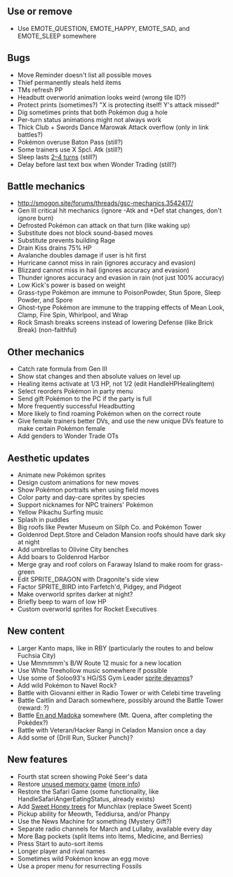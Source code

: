 ## Use or remove

* Use EMOTE_QUESTION, EMOTE_HAPPY, EMOTE_SAD, and EMOTE_SLEEP somewhere


## Bugs

* Move Reminder doesn't list all possible moves
* Thief permanently steals held items
* TMs refresh PP
* Headbutt overworld animation looks weird (wrong tile ID?)
* Protect prints (sometimes?) "X is protecting itself! Y's attack missed!"
* Dig sometimes prints that both Pokémon dug a hole
* Per-turn status animations might not always work
* Thick Club + Swords Dance Marowak Attack overflow (only in link battles?)
* Pokémon overuse Baton Pass (still?)
* Some trainers use X Spcl. Atk (still?)
* Sleep lasts [2–4 turns](https://github.com/roukaour/pokecrystal/commit/252817539482c1fc3fe8dd24c484a74234a0b89a#commitcomment-18349313) (still?)
* Delay before last text box when Wonder Trading (still?)


## Battle mechanics

* http://smogon.site/forums/threads/gsc-mechanics.3542417/
* Gen III critical hit mechanics (ignore -Atk and +Def stat changes, don't ignore burn)
* Defrosted Pokémon can attack on that turn (like waking up)
* Substitute does not block sound-based moves
* Substitute prevents building Rage
* Drain Kiss drains 75% HP
* Avalanche doubles damage if user is hit first
* Hurricane cannot miss in rain (ignores accuracy and evasion)
* Blizzard cannot miss in hail (ignores accuracy and evasion)
* Thunder ignores accuracy and evasion in rain (not just 100% accuracy)
* Low Kick's power is based on weight
* Grass-type Pokémon are immune to PoisonPowder, Stun Spore, Sleep Powder, and Spore
* Ghost-type Pokémon are immune to the trapping effects of Mean Look, Clamp, Fire Spin, Whirlpool, and Wrap
* Rock Smash breaks screens instead of lowering Defense (like Brick Break) (non-faithful)


## Other mechanics

* Catch rate formula from Gen III
* Show stat changes and then absolute values on level up
* Healing items activate at 1/3 HP, not 1/2 (edit HandleHPHealingItem)
* Select reorders Pokémon in party menu
* Send gift Pokémon to the PC if the party is full
* More frequently successful Headbutting
* More likely to find roaming Pokémon when on the correct route
* Give female trainers better DVs, and use the new unique DVs feature to make certain Pokémon female
* Add genders to Wonder Trade OTs


## Aesthetic updates

* Animate new Pokémon sprites
* Design custom animations for new moves
* Show Pokémon portraits when using field moves
* Color party and day-care sprites by species
* Support nicknames for NPC trainers' Pokémon
* Yellow Pikachu Surfing music
* Splash in puddles
* Big roofs like Pewter Museum on Silph Co. and Pokémon Tower
* Goldenrod Dept.Store and Celadon Mansion roofs should have dark sky at night
* Add umbrellas to Olivine City benches
* Add boars to Goldenrod Harbor
* Merge gray and roof colors on Faraway Island to make room for grass-green
* Edit SPRITE_DRAGON with Dragonite's side view
* Factor SPRITE_BIRD into Farfetch'd, Pidgey, and Pidgeot
* Make overworld sprites darker at night?
* Briefly beep to warn of low HP
* Custom overworld sprites for Rocket Executives


## New content

* Larger Kanto maps, like in RBY (particularly the routes to and below Fuchsia City)
* Use Mmmmmm's B/W Route 12 music for a new location
* Use White Treehollow music somewhere if possible
* Use some of Soloo93's HG/SS Gym Leader [sprite devamps](https://hax.iimarck.us/post/36679/#p36679)?
* Add wild Pokémon to Navel Rock?
* Battle with Giovanni either in Radio Tower or with Celebi time traveling
* Battle Caitlin and Darach somewhere, possibly around the Battle Tower (reward: ?)
* Battle [En and Madoka](http://bulbapedia.bulbagarden.net/wiki/The_Legendary_Rotation_Battle!) somewhere (Mt. Quena, after completing the Pokédex?)
* Battle with Veteran/Hacker Rangi in Celadon Mansion once a day
* Add some of {Drill Run, Sucker Punch}?


## New features

* Fourth stat screen showing Poké Seer's data
* Restore [unused memory game](http://iimarck.us/i/memory/) ([more info](https://tcrf.net/Pok%C3%A9mon_Gold_and_Silver#Unused_Memory_Game))
* Restore the Safari Game (some functionality, like HandleSafariAngerEatingStatus, already exists)
* Add [Sweet Honey trees](http://iimarck.us/i/sweet-honey/) for Munchlax (replace Sweet Scent)
* Pickup ability for Meowth, Teddiursa, and/or Phanpy
* Use the News Machine for something (Mystery Gift?)
* Separate radio channels for March and Lullaby, available every day
* More Bag pockets (split Items into Items, Medicine, and Berries)
* Press Start to auto-sort items
* Longer player and rival names
* Sometimes wild Pokémon know an egg move
* Use a proper menu for resurrecting Fossils
